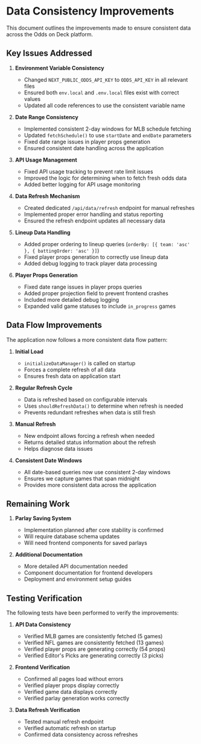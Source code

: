 # Data Consistency Improvements

This document outlines the improvements made to ensure consistent data across the Odds on Deck platform.

## Key Issues Addressed

1. **Environment Variable Consistency**
   - Changed `NEXT_PUBLIC_ODDS_API_KEY` to `ODDS_API_KEY` in all relevant files
   - Ensured both `env.local` and `.env.local` files exist with correct values
   - Updated all code references to use the consistent variable name

2. **Date Range Consistency**
   - Implemented consistent 2-day windows for MLB schedule fetching
   - Updated `fetchSchedule()` to use `startDate` and `endDate` parameters
   - Fixed date range issues in player props generation
   - Ensured consistent date handling across the application

3. **API Usage Management**
   - Fixed API usage tracking to prevent rate limit issues
   - Improved the logic for determining when to fetch fresh odds data
   - Added better logging for API usage monitoring

4. **Data Refresh Mechanism**
   - Created dedicated `/api/data/refresh` endpoint for manual refreshes
   - Implemented proper error handling and status reporting
   - Ensured the refresh endpoint updates all necessary data

5. **Lineup Data Handling**
   - Added proper ordering to lineup queries (`orderBy: [{ team: 'asc' }, { battingOrder: 'asc' }]`)
   - Fixed player props generation to correctly use lineup data
   - Added debug logging to track player data processing

6. **Player Props Generation**
   - Fixed date range issues in player props queries
   - Added proper projection field to prevent frontend crashes
   - Included more detailed debug logging
   - Expanded valid game statuses to include `in_progress` games

## Data Flow Improvements

The application now follows a more consistent data flow pattern:

1. **Initial Load**
   - `initializeDataManager()` is called on startup
   - Forces a complete refresh of all data
   - Ensures fresh data on application start

2. **Regular Refresh Cycle**
   - Data is refreshed based on configurable intervals
   - Uses `shouldRefreshData()` to determine when refresh is needed
   - Prevents redundant refreshes when data is still fresh

3. **Manual Refresh**
   - New endpoint allows forcing a refresh when needed
   - Returns detailed status information about the refresh
   - Helps diagnose data issues

4. **Consistent Date Windows**
   - All date-based queries now use consistent 2-day windows
   - Ensures we capture games that span midnight
   - Provides more consistent data across the application

## Remaining Work

1. **Parlay Saving System**
   - Implementation planned after core stability is confirmed
   - Will require database schema updates
   - Will need frontend components for saved parlays

2. **Additional Documentation**
   - More detailed API documentation needed
   - Component documentation for frontend developers
   - Deployment and environment setup guides

## Testing Verification

The following tests have been performed to verify the improvements:

1. **API Data Consistency**
   - Verified MLB games are consistently fetched (5 games)
   - Verified NFL games are consistently fetched (13 games)
   - Verified player props are generating correctly (54 props)
   - Verified Editor's Picks are generating correctly (3 picks)

2. **Frontend Verification**
   - Confirmed all pages load without errors
   - Verified player props display correctly
   - Verified game data displays correctly
   - Verified parlay generation works correctly

3. **Data Refresh Verification**
   - Tested manual refresh endpoint
   - Verified automatic refresh on startup
   - Confirmed data consistency across refreshes

